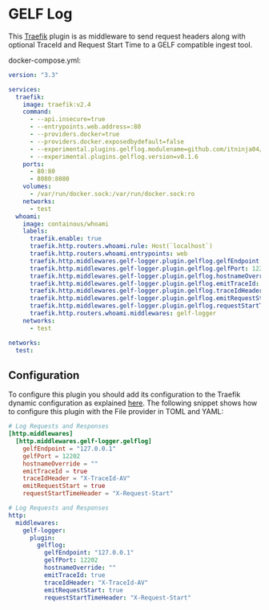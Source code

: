 # GELF Log

This [Traefik](https://github.com/traefik/traefik) plugin is as middleware to send request headers along with optional TraceId and Request Start Time to a GELF compatible ingest tool.

docker-compose.yml:
```yaml
version: "3.3"

services:
  traefik:
    image: traefik:v2.4
    command:
      - --api.insecure=true
      - --entrypoints.web.address=:80
      - --providers.docker=true
      - --providers.docker.exposedbydefault=false
      - --experimental.plugins.gelflog.modulename=github.com/itninja04/plugin-gelflog
      - --experimental.plugins.gelflog.version=v0.1.6
    ports:
      - 80:80
      - 8080:8080
    volumes:
      - /var/run/docker.sock:/var/run/docker.sock:ro
    networks:
      - test
  whoami:
    image: containous/whoami
    labels:
      traefik.enable: true
      traefik.http.routers.whoami.rule: Host(`localhost`)
      traefik.http.routers.whoami.entrypoints: web
      traefik.http.middlewares.gelf-logger.plugin.gelflog.gelfEndpoint: "127.0.0.1"
      traefik.http.middlewares.gelf-logger.plugin.gelflog.gelfPort: 12202
      traefik.http.middlewares.gelf-logger.plugin.gelflog.hostnameOverride: ""
      traefik.http.middlewares.gelf-logger.plugin.gelflog.emitTraceId: true
      traefik.http.middlewares.gelf-logger.plugin.gelflog.traceIdHeader: "X-TraceId-AV"
      traefik.http.middlewares.gelf-logger.plugin.gelflog.emitRequestStart: true
      traefik.http.middlewares.gelf-logger.plugin.gelflog.requestStartTimeHeader: "X-Request-Start"
      traefik.http.routers.whoami.middlewares: gelf-logger
    networks:
      - test

networks:
  test:
```
## Configuration

To configure this plugin you should add its configuration to the Traefik dynamic configuration as explained [here](https://docs.traefik.io/getting-started/configuration-overview/#the-dynamic-configuration).
The following snippet shows how to configure this plugin with the File provider in TOML and YAML: 

```toml
# Log Requests and Responses
[http.middlewares]
  [http.middlewares.gelf-logger.gelflog]
    gelfEndpoint = "127.0.0.1"
    gelfPort = 12202
    hostnameOverride = ""
    emitTraceId = true
    traceIdHeader = "X-TraceId-AV"
    emitRequestStart = true
    requestStartTimeHeader = "X-Request-Start"
```

```yaml
# Log Requests and Responses
http:
  middlewares:
    gelf-logger:
      plugin:
        gelflog:
          gelfEndpoint: "127.0.0.1"
          gelfPort: 12202
          hostnameOverride: ""
          emitTraceId: true
          traceIdHeader: "X-TraceId-AV"
          emitRequestStart: true
          requestStartTimeHeader: "X-Request-Start"
```
